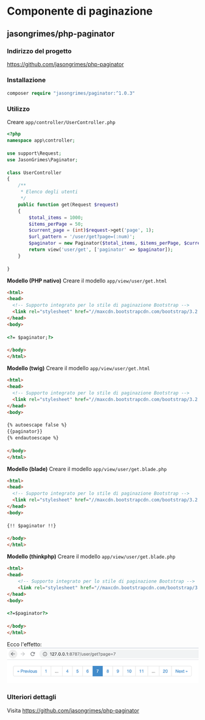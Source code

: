 # Componente di paginazione

## jasongrimes/php-paginator

### Indirizzo del progetto

https://github.com/jasongrimes/php-paginator

### Installazione

```php
composer require "jasongrimes/paginator:^1.0.3"
```

### Utilizzo

Creare `app/controller/UserController.php`
```php
<?php
namespace app\controller;

use support\Request;
use JasonGrimes\Paginator;

class UserController
{
    /**
     * Elenco degli utenti
     */
    public function get(Request $request)
    {
        $total_items = 1000;
        $items_perPage = 50;
        $current_page = (int)$request->get('page', 1);
        $url_pattern = '/user/get?page=(:num)';
        $paginator = new Paginator($total_items, $items_perPage, $current_page, $url_pattern);
        return view('user/get', ['paginator' => $paginator]);
    }
    
}
```
**Modello (PHP nativo)**
Creare il modello `app/view/user/get.html`
```html
<html>
<head>
  <!-- Supporto integrato per lo stile di paginazione Bootstrap -->
  <link rel="stylesheet" href="//maxcdn.bootstrapcdn.com/bootstrap/3.2.0/css/bootstrap.min.css">
</head>
<body>

<?= $paginator;?>

</body>
</html>
```

**Modello (twig)**
Creare il modello `app/view/user/get.html`
```html
<html>
<head>
  <!-- Supporto integrato per lo stile di paginazione Bootstrap -->
  <link rel="stylesheet" href="//maxcdn.bootstrapcdn.com/bootstrap/3.2.0/css/bootstrap.min.css">
</head>
<body>

{% autoescape false %}
{{paginator}}
{% endautoescape %}

</body>
</html>
```

**Modello (blade)**
Creare il modello `app/view/user/get.blade.php`
```html
<html>
<head>
  <!-- Supporto integrato per lo stile di paginazione Bootstrap -->
  <link rel="stylesheet" href="//maxcdn.bootstrapcdn.com/bootstrap/3.2.0/css/bootstrap.min.css">
</head>
<body>

{!! $paginator !!}

</body>
</html>
```

**Modello (thinkphp)**
Creare il modello `app/view/user/get.blade.php`
```html
<html>
<head>
    <!-- Supporto integrato per lo stile di paginazione Bootstrap -->
    <link rel="stylesheet" href="//maxcdn.bootstrapcdn.com/bootstrap/3.2.0/css/bootstrap.min.css">
</head>
<body>

<?=$paginator?>

</body>
</html>
```

Ecco l'effetto:
![](../../assets/img/paginator.png)

### Ulteriori dettagli

Visita https://github.com/jasongrimes/php-paginator
